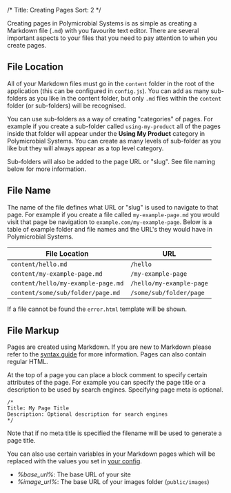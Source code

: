 /*
Title: Creating Pages
Sort: 2
*/

Creating pages in Polymicrobial Systems is as simple as creating a Markdown file (`.md`) with you favourite text editor.
There are several important aspects to your files that you need to pay attention to when you create pages.

## File Location

All of your Markdown files must go in the `content` folder in the root of the application (this can be
configured in `config.js`). You can add as many sub-folders as you like in the content folder, but only
`.md` files within the `content` folder (or sub-folders) will be recognised.

You can use sub-folders as a way of creating "categories" of pages. For example if you create a sub-folder
called `using-my-product` all of the pages inside that folder will appear under the **Using My Product**
category in Polymicrobial Systems. You can create as many levels of sub-folder as you like but they will always appear
as a top level category.

Sub-folders will also be added to the page URL or "slug". See file naming below for more information.

## File Name

The name of the file defines what URL or "slug" is used to navigate to that page. For example if you create
a file called `my-example-page.md` you would visit that page be navigation to `example.com/my-example-page`.
Below is a table of example folder and file names and the URL's they would have in Polymicrobial Systems.

File Location | URL
------------- | -------------
`content/hello.md` | `/hello`
`content/my-example-page.md` | `/my-example-page`
`content/hello/my-example-page.md` | `/hello/my-example-page`
`content/some/sub/folder/page.md` | `/some/sub/folder/page`

If a file cannot be found the `error.html` template will be shown.

## File Markup

Pages are created using Markdown. If you are new to Markdown please refer to the
[syntax guide](http://daringfireball.net/projects/markdown/syntax) for more information. Pages can also
contain regular HTML.

At the top of a page you can place a block comment to specify certain attributes of the page. For example
you can specify the page title or a description to be used by search engines. Specifying page meta is
optional.

    /*
    Title: My Page Title
    Description: Optional description for search engines
    */

Note that if no meta title is specified the filename will be used to generate a page title.

You can also use certain variables in your Markdown pages which will be replaced with the values
you set in [your config](%base_url%/usage/configuration).

* *&#37;base_url&#37;*: The base URL of your site
* *&#37;image_url&#37;*: The base URL of your images folder (`public/images`)
